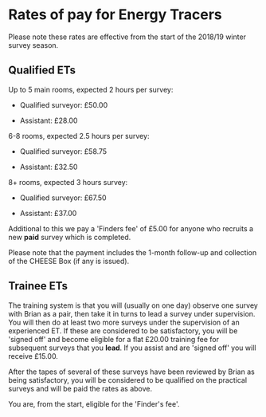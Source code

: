 
# Rates of pay for Energy Tracers

Please note these rates are effective from the start of the 2018/19 winter
survey season.

## Qualified ETs

Up to 5 main rooms, expected 2 hours per survey:

 - Qualified surveyor: £50.00

 - Assistant: £28.00

6-8 rooms, expected 2.5 hours per survey:

  - Qualified surveyor: £58.75

  - Assistant: £32.50

8+ rooms, expected 3 hours survey:

  - Qualified surveyor: £67.50

  - Assistant: £37.00

Additional to this we pay a 'Finders fee' of £5.00 for anyone who recruits a new
**paid** survey which is completed.

Please note that the payment includes the 1-month follow-up and collection of
the CHEESE Box (if any is issued).

## Trainee ETs

The training system is that you will (usually on one day) observe one survey
with Brian as a pair, then take it in turns to lead a survey under supervision.
You will then do at least two more surveys under the supervision of an
experienced ET. If these are considered to be satisfactory, you will be 'signed
off' and become eligible for a flat £20.00 training fee for subsequent surveys
that you **lead**. If you assist and are 'signed off' you will receive £15.00.

After the tapes of several of these surveys have been reviewed by Brian as
being satisfactory, you will be considered to be qualified on the practical
surveys and will be paid the rates as above.

You are, from the start, eligible for the 'Finder's fee'.
